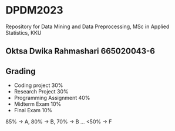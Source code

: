 # DPDM2023
Repository for Data Mining and Data Preprocessing, MSc in Applied Statistics, KKU

## Oktsa Dwika Rahmashari 665020043-6

## Grading
- Coding project 30%
- Research Project 30%
- Programming Assignment 40%
- Midterm Exam 10%
- Final Exam 10%

85% -> A, 80% -> B, 70% -> B ... <50% -> F
